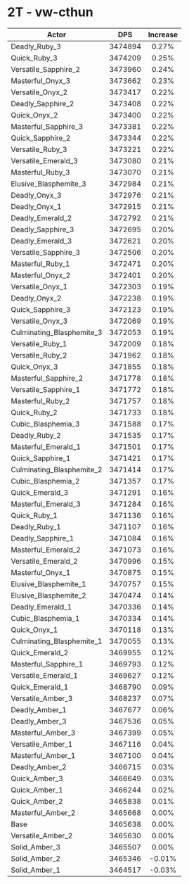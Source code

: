 # 2T - vw-cthun
| Actor | DPS | Increase |
|---|:---:|:---:|
|Deadly_Ruby_3|3474894|0.27%|
|Quick_Ruby_3|3474209|0.25%|
|Versatile_Sapphire_2|3473960|0.24%|
|Masterful_Onyx_3|3473662|0.23%|
|Versatile_Onyx_2|3473417|0.22%|
|Deadly_Sapphire_2|3473408|0.22%|
|Quick_Onyx_2|3473400|0.22%|
|Masterful_Sapphire_3|3473381|0.22%|
|Quick_Sapphire_2|3473344|0.22%|
|Versatile_Ruby_3|3473221|0.22%|
|Versatile_Emerald_3|3473080|0.21%|
|Masterful_Ruby_3|3473070|0.21%|
|Elusive_Blasphemite_3|3472984|0.21%|
|Deadly_Onyx_3|3472976|0.21%|
|Deadly_Onyx_1|3472915|0.21%|
|Deadly_Emerald_2|3472792|0.21%|
|Deadly_Sapphire_3|3472695|0.20%|
|Deadly_Emerald_3|3472621|0.20%|
|Versatile_Sapphire_3|3472506|0.20%|
|Masterful_Ruby_1|3472471|0.20%|
|Masterful_Onyx_2|3472401|0.20%|
|Versatile_Onyx_1|3472303|0.19%|
|Deadly_Onyx_2|3472238|0.19%|
|Quick_Sapphire_3|3472123|0.19%|
|Versatile_Onyx_3|3472069|0.19%|
|Culminating_Blasphemite_3|3472053|0.19%|
|Versatile_Ruby_1|3472009|0.18%|
|Versatile_Ruby_2|3471962|0.18%|
|Quick_Onyx_3|3471855|0.18%|
|Masterful_Sapphire_2|3471778|0.18%|
|Versatile_Sapphire_1|3471772|0.18%|
|Masterful_Ruby_2|3471757|0.18%|
|Quick_Ruby_2|3471733|0.18%|
|Cubic_Blasphemia_3|3471588|0.17%|
|Deadly_Ruby_2|3471535|0.17%|
|Masterful_Emerald_1|3471501|0.17%|
|Quick_Sapphire_1|3471421|0.17%|
|Culminating_Blasphemite_2|3471414|0.17%|
|Cubic_Blasphemia_2|3471357|0.17%|
|Quick_Emerald_3|3471291|0.16%|
|Masterful_Emerald_3|3471284|0.16%|
|Quick_Ruby_1|3471136|0.16%|
|Deadly_Ruby_1|3471107|0.16%|
|Deadly_Sapphire_1|3471084|0.16%|
|Masterful_Emerald_2|3471073|0.16%|
|Versatile_Emerald_2|3470996|0.15%|
|Masterful_Onyx_1|3470875|0.15%|
|Elusive_Blasphemite_1|3470757|0.15%|
|Elusive_Blasphemite_2|3470474|0.14%|
|Deadly_Emerald_1|3470336|0.14%|
|Cubic_Blasphemia_1|3470334|0.14%|
|Quick_Onyx_1|3470118|0.13%|
|Culminating_Blasphemite_1|3470055|0.13%|
|Quick_Emerald_2|3469955|0.12%|
|Masterful_Sapphire_1|3469793|0.12%|
|Versatile_Emerald_1|3469627|0.12%|
|Quick_Emerald_1|3468790|0.09%|
|Versatile_Amber_3|3468237|0.07%|
|Deadly_Amber_1|3467677|0.06%|
|Deadly_Amber_3|3467536|0.05%|
|Masterful_Amber_3|3467399|0.05%|
|Versatile_Amber_1|3467116|0.04%|
|Masterful_Amber_1|3467100|0.04%|
|Deadly_Amber_2|3466715|0.03%|
|Quick_Amber_3|3466649|0.03%|
|Quick_Amber_1|3466244|0.02%|
|Quick_Amber_2|3465838|0.01%|
|Masterful_Amber_2|3465668|0.00%|
|Base|3465638|0.00%|
|Versatile_Amber_2|3465630|0.00%|
|Solid_Amber_3|3465507|0.00%|
|Solid_Amber_2|3465346|-0.01%|
|Solid_Amber_1|3464517|-0.03%|

